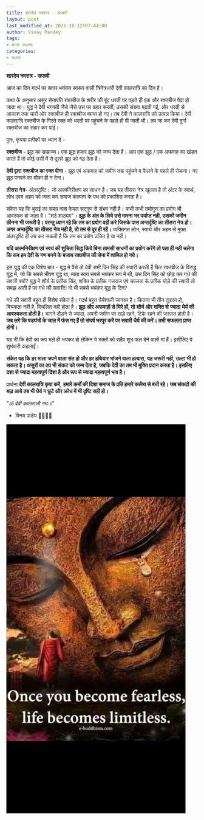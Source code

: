 ```yaml
---
title: शारदेय नवरात्र - सप्तमी
layout: post
last_modified_at: 2021-10-12T07:44:00
author: Vinay Pandey
tags:
- मंगल कामना
categories:
- मध्यम
---
```

**शारदेय नवरात्र - सप्तमी**

आज का दिन गदर्भ पर सवार भयंकर स्वरूप  वाली त्रिनेत्रधारी देवी कालरात्रि का दिन है।  

कथा के अनुसार असुर सेनापति रक्तबीज के शरीर की बूंद धरती पर पड़ते ही एक और रक्तबीज पैदा हो जाता था। युद्ध मे देवी भगवती जैसे जैसे उस पर प्रहार करतीं, उसकी संख्या बढ़ती गई, और धरती से आकाश तक चारों ओर रक्तबीज ही रक्तबीज व्याप्त हो गए। तब देवी ने कालरात्रि को उत्पन्न किया। देवी कालरात्रि रक्तबीज के गिरते रक्त को धरती पर पहुंचने के पहले ही पी जाती थी। तब जा कर देवी दुर्गा रक्तबीज का संहार कर पाई।

पुनः, कृपया प्रतीकों पर ध्यान दें -

**रक्तबीज** - झूठ का साम्राज्य। एक झूठ हजार झूठ को जन्म देता है। आप एक झूठ / एक अफवाह का खंडन करते हैं तो कोई उसी में से दूसरे झूठ को गढ़ देता है। 

**देवी द्वारा रक्तबीज का रक्त पीना** - झूठ एवं अफवाह को जमीन तक पहुंचने व फैलने के पहले ही रोकना। नए झूठ पनपने का मौका ही न देना। 

**तीसरा नेत्र**- अंतरदृष्टि। जो आत्मनिरीक्षण का साधन है। जब यह तीसरा नेत्र खुलता है तो अंदर के स्वार्थ, लोभ एवम अहम को जला कर समाज कल्याण के पथ को प्रकाशित करता है। 

संकेत यह कि बुराई का समग्र नाश केवल सद्गुण से संभव नही है। कभी कभी तमोगुण का प्रयोग भी आवश्यक हो जाता है। "शठे शाठ्यम"। **झूठ के अंत के लिये उसे मारना भर पर्याप्त नही, उसकी जमीन छीनना भी जरूरी है। परन्तु ध्यान रहे कि तम का प्रयोग वही करे जिसके पास अन्तर्दृष्टि का तीसरा नेत्र हो। अगर अन्तर्दृष्टि का तीसरा नेत्र नही है, तो तम से दूर ही रहें।** व्यक्तिगत लोभ, स्वार्थ और अहम से मुक्त अंतरदृष्टि ही तय कर सकती है कि तम का प्रयोग उचित है या नही।

**यदि आत्मनिरीक्षण एवं स्वयं की शुचिता सिद्ध किये बिना तामसी साधनों का प्रयोग करेंगे तो पता ही नही चलेगा कि कब हम देवी के गण बनने के बजाय रक्तबीज की सेना में शामिल हो गये।** 

इस युद्ध की एक विशेष बात - युद्ध मे वैसे तो देवी सभी दिन सिंह की सवारी करती हैं फिर रक्तबीज के विरुद्ध युद्ध मे, जो कि सबसे भीषण युद्ध था, माता स्वयं सबसे भयंकर रूप में थीं, उस दिन सिंह को छोड़ कर गधे की सवारी क्यों? युद्ध मे शौर्य के प्रतीक सिंह, शक्ति के प्रतीक गजराज एवं चपलता के प्रतीक घोड़े की सवारी तो समझ आती है पर गधे की सवारी!!  वो भी सबसे भयंकर युद्ध के दिन?  

गधे की सवारी बहुत ही विशेष संकेत है। गदर्भ बहुत धैर्यशाली जानवर है। कितना भी तीन तूफान हो, बिचकता नही है, विचलित नही होता है। **झूठ और अफवाहों से घिरे हों, तो शौर्य और शक्ति से ज्यादा धैर्य की आवश्यकता होती है।** भागने दौड़ने से ज्यादा, अपनी जमीन पर खड़े रहने, टिके रहने की जरूरत होती है। **जब लगे कि षड्यंत्रों के जाल में फंस गए हैं तो संघर्ष भरपूर करें पर सवारी धैर्य की करें। तभी सफलता प्राप्त होगी।**

यह भी कि देवी का रूप भले ही भयंकर हो लेकिन ये भक्तों को सदैव शुभ फल देने वाली मां हैं। इसीलिए ये शुभंकरी कहलाईं।  

**संकेत यह कि हर माला जपने वाला संत हो और हर हथियार भांजने वाला हत्यारा, यह जरूरी नही, उल्टा भी हो सकता है। असुरों का तप भी संकट को जन्म देता है, जबकि देवी का तम भी मुक्ति प्रदान करता है। इसलिए दशा से ज्यादा महत्वपूर्ण दिशा है और रूप से ज्यादा महत्वपूर्ण भाव है।**

प्रार्थना
**देवी कालरात्रि कृपा करें,**
**हमारे कर्मों की दिशा समाज के प्रति हमारे कर्तव्य से बंधी रहे। जब संकटों की बाढ़ आये तब भी धैर्य न छूटे और क्रोध में भी दृष्टि सही हो।**

*"ॐ देवी कालरात्र्यै नमः॥"*

- विनय पांडेय
🙏🌷🌷🙏


![IMG-20211012-WA0002.jpg](/images/IMG-20211012-WA0002.jpg)

